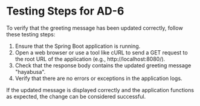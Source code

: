 # Testing Steps for AD-6

To verify that the greeting message has been updated correctly, follow these testing steps:

1. Ensure that the Spring Boot application is running.
2. Open a web browser or use a tool like cURL to send a GET request to the root URL of the application (e.g., http://localhost:8080/).
3. Check that the response body contains the updated greeting message "hayabusa".
4. Verify that there are no errors or exceptions in the application logs.

If the updated message is displayed correctly and the application functions as expected, the change can be considered successful.